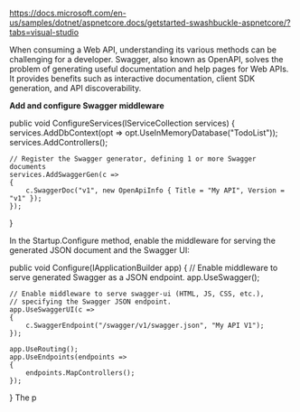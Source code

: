 ﻿
https://docs.microsoft.com/en-us/samples/dotnet/aspnetcore.docs/getstarted-swashbuckle-aspnetcore/?tabs=visual-studio

When consuming a Web API, understanding its various methods can be challenging for a developer. Swagger, also known as OpenAPI, solves the problem of generating useful documentation and help pages for Web APIs. It provides benefits such as interactive documentation, client SDK generation, and API discoverability.

__Add and configure Swagger middleware__

public void ConfigureServices(IServiceCollection services)
{
    services.AddDbContext<TodoContext>(opt =>
        opt.UseInMemoryDatabase("TodoList"));
    services.AddControllers();

    // Register the Swagger generator, defining 1 or more Swagger documents
    services.AddSwaggerGen(c =>
    {
        c.SwaggerDoc("v1", new OpenApiInfo { Title = "My API", Version = "v1" });
    });
}

In the Startup.Configure method, enable the middleware for serving the generated JSON document and the Swagger UI:

public void Configure(IApplicationBuilder app)
{
    // Enable middleware to serve generated Swagger as a JSON endpoint.
    app.UseSwagger();

    // Enable middleware to serve swagger-ui (HTML, JS, CSS, etc.),
    // specifying the Swagger JSON endpoint.
    app.UseSwaggerUI(c =>
    {
        c.SwaggerEndpoint("/swagger/v1/swagger.json", "My API V1"); 
    });

    app.UseRouting();
    app.UseEndpoints(endpoints =>
    {
        endpoints.MapControllers();
    });
}
The p